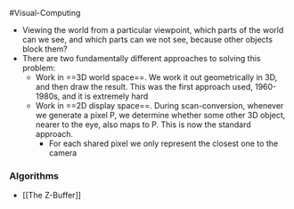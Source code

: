 #Visual-Computing 

- Viewing the world from a particular viewpoint, which parts of the world can we see, and which parts can we not see, because other objects block them?  
- There are two fundamentally different approaches to solving this problem:  
	- Work in ==3D world space==. We work it out geometrically in 3D, and then draw the result. This was the first approach used, 1960-1980s, and it is extremely hard  
	- Work in ==2D display space==. During scan-conversion, whenever we generate a pixel P, we determine whether some other 3D object, nearer to the eye, also maps to P. This is now the standard approach.
		 - For each shared pixel we only represent the closest one to the camera

### Algorithms
- [[The Z-Buffer]]